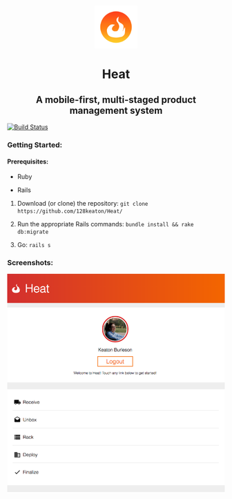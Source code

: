 <p align="center">
  <img width=100 height=100 src="https://github.com/128keaton/Heat/blob/master/app/assets/images/logo-alt.png">
</p>

<h1 align="center">Heat</h1>
<h2 align="center"> A mobile-first, multi-staged product management system</h2>

[![Build Status](https://travis-ci.org/128keaton/Heat.svg?branch=master)](https://travis-ci.org/128keaton/Heat)

### Getting Started:

#### Prerequisites:

* Ruby

* Rails 


1. Download (or clone) the repository: `git clone https://github.com/128keaton/Heat/`

2. Run the appropriate Rails commands: `bundle install && rake db:migrate`

3. Go: `rails s`

### Screenshots:
<p align="center">
  <img src="https://github.com/128keaton/Heat/blob/master/app/assets/screenshots/1.png">
</p>

